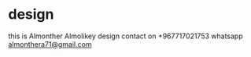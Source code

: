 # design
this is Almonther Almolikey design 
contact on +967717021753 whatsapp
almonthera71@gmail.com 
